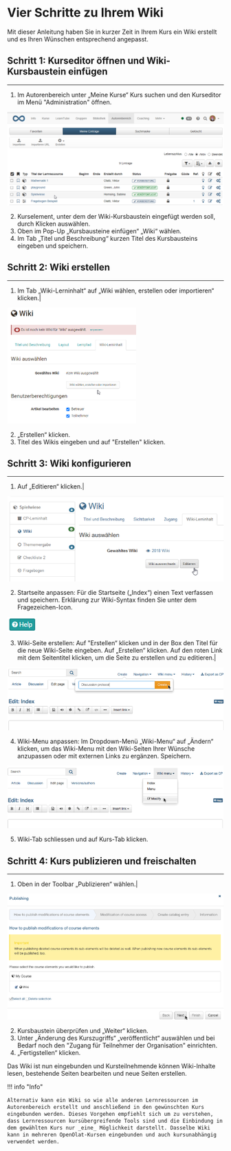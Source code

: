 # Vier Schritte zu Ihrem Wiki

Mit dieser Anleitung haben Sie in kurzer Zeit in Ihrem Kurs ein Wiki erstellt
und es Ihren Wünschen entsprechend angepasst.

## Schritt 1: Kurseditor öffnen und Wiki-Kursbaustein einfügen  
---  
1. Im Autorenbereich unter „Meine Kurse“ Kurs suchen und den Kurseditor im
Menü "Administration" öffnen.

![kurs_waehlen.png](assets/Kurs_waehlen.png)  
  
  
2. Kurselement, unter dem der Wiki-Kursbaustein eingefügt werden soll, durch
Klicken auswählen.  
3. Oben im Pop-Up „Kursbausteine einfügen“ „Wiki“ wählen.  
4. Im Tab „Titel und Beschreibung“ kurzen Titel des Kursbausteins eingeben und
speichern.  
  
## Schritt 2: Wiki erstellen  
---  
1. Im Tab „Wiki-Lerninhalt“ auf „Wiki wählen, erstellen oder importieren“
klicken.|

  

![wiki_erstellen.png](assets/Wiki_erstellen1.png)  
  
  
2. „Erstellen“ klicken.  
3. Titel des Wikis eingeben und auf "Erstellen" klicken.  
  
## Schritt 3: Wiki konfigurieren  
---  
1. Auf „Editieren“ klicken.|

![wiki_editieren.png](assets/13_wiki_editieren.png)  
  
  
2. Startseite anpassen: Für die Startseite („Index“) einen Text verfassen und
speichern. Erklärung zur Wiki-Syntax finden Sie unter dem Fragezeichen-Icon.

![help.png](assets/help.png)  
  
3. Wiki-Seite erstellen: Auf "Erstellen“ klicken und in der Box den Titel für
die neue Wiki-Seite eingeben. Auf „Erstellen“ klicken. Auf den roten Link mit
dem Seitentitel klicken, um die Seite zu erstellen und zu editieren.|

![wikipage_erstellen.png](assets/createwikipage.gif)  
  
4. Wiki-Menu anpassen: Im Dropdown-Menü „Wiki-Menu“ auf „Ändern“ klicken, um
das Wiki-Menu mit den Wiki-Seiten Ihrer Wünsche anzupassen oder mit externen
Links zu ergänzen. Speichern.

![menu_aendern.png](assets/changemenu.gif)  
  
5. Wiki-Tab schliessen und auf Kurs-Tab klicken.  
  
## Schritt 4: Kurs publizieren und freischalten  
---  
1. Oben in der Toolbar „Publizieren“ wählen.|

![wiki_veroeffentlichen.png](assets/publishwiki.gif)  
  
2. Kursbaustein überprüfen und „Weiter“ klicken.  
3. Unter „Änderung des Kurszugriffs“ „veröffentlicht“ auswählen und bei Bedarf
noch den "Zugang für Teilnehmer der Organisation" einrichten.  
4. „Fertigstellen“ klicken.  
  
Das Wiki ist nun eingebunden und Kursteilnehmende können Wiki-Inhalte lesen,
bestehende Seiten bearbeiten und neue Seiten erstellen.

  

!!! info "Info"

    Alternativ kann ein Wiki so wie alle anderen Lernressourcen im Autorenbereich erstellt und anschließend in den gewünschten Kurs eingebunden werden. Dieses Vorgehen empfiehlt sich um zu verstehen, dass Lernressourcen kursübergreifende Tools sind und die Einbindung in dem gewählten Kurs nur _eine_ Möglichkeit darstellt. Dasselbe Wiki kann in mehreren OpenOlat-Kursen eingebunden und auch kursunabhängig verwendet werden.

